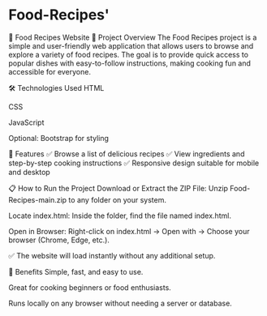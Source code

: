 # Food-Recipes'
🍲 Food Recipes Website
📖 Project Overview
The Food Recipes project is a simple and user-friendly web application that allows users to browse and explore a variety of food recipes. The goal is to provide quick access to popular dishes with easy-to-follow instructions, making cooking fun and accessible for everyone.

🛠 Technologies Used
HTML

CSS

JavaScript

Optional: Bootstrap for styling

🚀 Features
✅ Browse a list of delicious recipes
✅ View ingredients and step-by-step cooking instructions
✅ Responsive design suitable for mobile and desktop

📋 How to Run the Project
Download or Extract the ZIP File:
Unzip Food-Recipes-main.zip to any folder on your system.

Locate index.html:
Inside the folder, find the file named index.html.

Open in Browser:
Right-click on index.html → Open with → Choose your browser (Chrome, Edge, etc.).

✅ The website will load instantly without any additional setup.

📌 Benefits
Simple, fast, and easy to use.

Great for cooking beginners or food enthusiasts.

Runs locally on any browser without needing a server or database.


